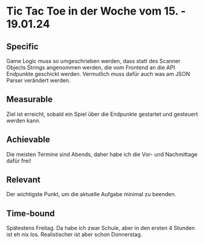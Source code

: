# Tic Tac Toe in der Woche vom 15. - 19.01.24
## Specific
Game Logic muss so umgeschrieben werden, dass statt des Scanner Objects Strings angenommen werden, die vom Frontend an die API Endpunkte geschickt werden. Vermutlich muss dafür auch was am JSON Parser verändert werden.

## Measurable
Ziel ist erreicht, sobald ein Spiel über die Endpunkte gestartet und gesteuert werden kann.

## Achievable
Die meisten Termine sind Abends, daher habe ich die Vor- und Nachmittage dafür frei!

## Relevant
Der wichtigste Punkt, um die aktuelle Aufgabe minimal zu beenden.

## Time-bound
Spätestens Freitag. Da habe ich zwar Schule, aber in den ersten 4 Stunden ist eh nix los. Realistischer ist aber schon Donnerstag.